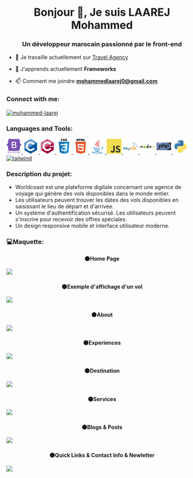 <h1 align="center">Bonjour 👋, Je suis LAAREJ Mohammed</h1>
<h3 align="center">Un développeur marocain passionné par le front-end</h3>

- 🔭 Je travaille actuellement sur [Travel Agency](https://github.com/mohammedlrj/TravelAgency)

- 🌱 J'apprends actuellement **Frameworks**

- 📫 Comment me joindre **mohammedlaarej0@gmail.com**

<h3 align="left">Connect with me:</h3>
<p align="left">
<a href="https://linkedin.com/in/mohammed-laarej" target="blank"><img align="center" src="https://raw.githubusercontent.com/rahuldkjain/github-profile-readme-generator/master/src/images/icons/Social/linked-in-alt.svg" alt="mohammed-laarej" height="30" width="40" /></a>
</p>

<h3 align="left">Languages and Tools:</h3>
<p align="left"> <a href="https://getbootstrap.com" target="_blank" rel="noreferrer"> <img src="https://raw.githubusercontent.com/devicons/devicon/master/icons/bootstrap/bootstrap-plain-wordmark.svg" alt="bootstrap" width="40" height="40"/> </a> <a href="https://www.cprogramming.com/" target="_blank" rel="noreferrer"> <img src="https://raw.githubusercontent.com/devicons/devicon/master/icons/c/c-original.svg" alt="c" width="40" height="40"/> </a> <a href="https://www.w3schools.com/cpp/" target="_blank" rel="noreferrer"> <img src="https://raw.githubusercontent.com/devicons/devicon/master/icons/cplusplus/cplusplus-original.svg" alt="cplusplus" width="40" height="40"/> </a> <a href="https://www.w3schools.com/css/" target="_blank" rel="noreferrer"> <img src="https://raw.githubusercontent.com/devicons/devicon/master/icons/css3/css3-original-wordmark.svg" alt="css3" width="40" height="40"/> </a> <a href="https://www.w3.org/html/" target="_blank" rel="noreferrer"> <img src="https://raw.githubusercontent.com/devicons/devicon/master/icons/html5/html5-original-wordmark.svg" alt="html5" width="40" height="40"/> </a> <a href="https://www.java.com" target="_blank" rel="noreferrer"> <img src="https://raw.githubusercontent.com/devicons/devicon/master/icons/java/java-original.svg" alt="java" width="40" height="40"/> </a> <a href="https://developer.mozilla.org/en-US/docs/Web/JavaScript" target="_blank" rel="noreferrer"> <img src="https://raw.githubusercontent.com/devicons/devicon/master/icons/javascript/javascript-original.svg" alt="javascript" width="40" height="40"/> </a> <a href="https://www.mysql.com/" target="_blank" rel="noreferrer"> <img src="https://raw.githubusercontent.com/devicons/devicon/master/icons/mysql/mysql-original-wordmark.svg" alt="mysql" width="40" height="40"/> </a> <a href="https://nodejs.org" target="_blank" rel="noreferrer"> <img src="https://raw.githubusercontent.com/devicons/devicon/master/icons/nodejs/nodejs-original-wordmark.svg" alt="nodejs" width="40" height="40"/> </a> <a href="https://www.php.net" target="_blank" rel="noreferrer"> <img src="https://raw.githubusercontent.com/devicons/devicon/master/icons/php/php-original.svg" alt="php" width="40" height="40"/> </a> <a href="https://www.python.org" target="_blank" rel="noreferrer"> <img src="https://raw.githubusercontent.com/devicons/devicon/master/icons/python/python-original.svg" alt="python" width="40" height="40"/> </a> <a href="https://tailwindcss.com/" target="_blank" rel="noreferrer"> <img src="https://www.vectorlogo.zone/logos/tailwindcss/tailwindcss-icon.svg" alt="tailwind" width="40" height="40"/> </a> </p>
<h3>Description du projet:</h3>
<ul>
  <li>Worldcoast est une plateforme digitale concernant une agence de voyage qui génère des vols disponibles dans le monde entier.</li>
  <li>Les utilisateurs peuvent trouver les dates des vols disponibles en saisissant le lieu de départ et d'arrivée.</li>
  <li>Un système d'authentification sécurisé. Les utilisateurs peuvent s'inscrire pour recevoir des offres spéciales.</li>
  <li>Un design responsive mobile et interface utilisateur moderne.</li>
</ul>
<h3>💻Maquette:</h3>
<h4 align="center">🌑Home Page</h4>
<img src="https://user-images.githubusercontent.com/105529104/173239505-c81b69e7-c930-455e-9abe-a8ef0caf7c8d.PNG"></br>
<h4 align="center">🌑Exemple d'affichage d'un vol</h4>
<img src="https://user-images.githubusercontent.com/105529104/173359222-a9711394-32d3-431c-a75c-1fac611da841.PNG"></br>
<h4 align="center">🌑About</h4>
<img src="https://user-images.githubusercontent.com/105529104/173353162-494443ae-37d9-435f-a7b0-9f4d8ea5143f.PNG"></br>
<h4 align="center">🌑Experiences</h4>
<img src="https://user-images.githubusercontent.com/105529104/173353400-69fbe52a-55fd-4f09-9946-433028c77001.PNG"></br>
<h4 align="center">🌑Destination</h4>
<img src="https://user-images.githubusercontent.com/105529104/173353730-634347f6-ed79-4262-aa35-03330df2de67.PNG"></br>
<h4 align="center">🌑Services</h4>
<img src="https://user-images.githubusercontent.com/105529104/173353984-c0a387a0-a177-4bd6-a925-7aee3d9040af.PNG"></br>
<h4 align="center">🌑Blogs & Posts</h4>
<img src="https://user-images.githubusercontent.com/105529104/173354126-5e6f6025-2c73-476c-aab8-0fd727f65df7.PNG"></br>
<h4 align="center">🌑Quick Links & Contact Info & Newletter</h4>
<img src="https://user-images.githubusercontent.com/105529104/173354507-728e6d9e-eace-4b34-8b89-06bda7cd9517.PNG"></br>
